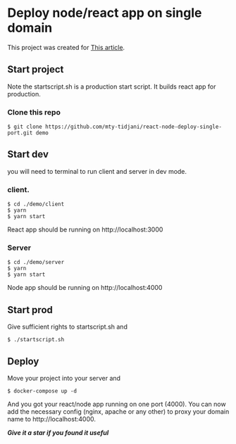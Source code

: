 # Deploy node/react app on single domain

This project was created for [This article](https://mty-tidjani.medium.com/deploy-nodejs-react-app-on-a-single-port-domain-54a40f1abe16).

## Start project

Note the startscript.sh is a production start script. It builds react app for production.

### Clone this repo

    $ git clone https://github.com/mty-tidjani/react-node-deploy-single-port.git demo

## Start dev
you will need to terminal to run client and server in dev mode.

### client.

    $ cd ./demo/client
    $ yarn
    $ yarn start

React app should be running on  http://localhost:3000

### Server

    $ cd ./demo/server
    $ yarn
    $ yarn start

Node app should be running on http://localhost:4000


## Start prod
Give sufficient rights to startscript.sh and

    $ ./startscript.sh

## Deploy
Move your project into your server and 
    

    $ docker-compose up -d

And you got your react/node app running on one port (4000). You can now add the necessary config (nginx, apache or any other) to proxy your domain name to http://localhost:4000.


 ***Give it a star if you found it useful***